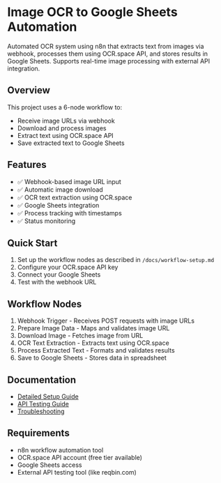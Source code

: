 # Image OCR to Google Sheets Automation

Automated OCR system using n8n that extracts text from images via webhook, processes them using OCR.space API, and stores results in Google Sheets. Supports real-time image processing with external API integration.

## Overview

This project uses a 6-node workflow to:
- Receive image URLs via webhook
- Download and process images
- Extract text using OCR.space API
- Save extracted text to Google Sheets

## Features

- ✅ Webhook-based image URL input
- ✅ Automatic image download
- ✅ OCR text extraction using OCR.space
- ✅ Google Sheets integration
- ✅ Process tracking with timestamps
- ✅ Status monitoring

## Quick Start

1. Set up the workflow nodes as described in `/docs/workflow-setup.md`
2. Configure your OCR.space API key
3. Connect your Google Sheets
4. Test with the webhook URL

## Workflow Nodes

1. Webhook Trigger - Receives POST requests with image URLs
2. Prepare Image Data - Maps and validates image URL
3. Download Image - Fetches image from URL
4. OCR Text Extraction - Extracts text using OCR.space
5. Process Extracted Text - Formats and validates results
6. Save to Google Sheets - Stores data in spreadsheet

## Documentation

- [Detailed Setup Guide](docs/workflow-setup.md)
- [API Testing Guide](docs/api-testing.md)
- [Troubleshooting](docs/troubleshooting.md)

## Requirements

- n8n workflow automation tool
- OCR.space API account (free tier available)
- Google Sheets access
- External API testing tool (like reqbin.com)

